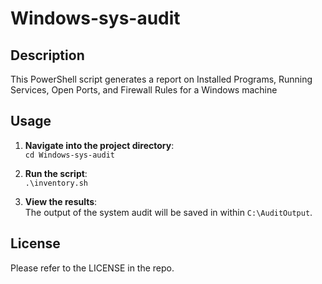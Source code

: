 # Windows-sys-audit

## Description

This PowerShell script generates a report on Installed Programs, Running Services, Open Ports, and Firewall Rules for a Windows machine

## Usage

1. **Navigate into the project directory**:  
   `cd Windows-sys-audit`

2. **Run the script**:  
   `.\inventory.sh`

3. **View the results**:  
   The output of the system audit will be saved in within `C:\AuditOutput`.

## License 

Please refer to the LICENSE in the repo.
